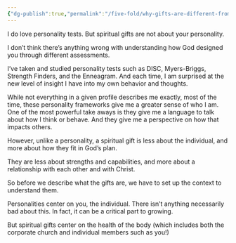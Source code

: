 ```yaml
---
{"dg-publish":true,"permalink":"/five-fold/why-gifts-are-different-from-personality/","created":"2023-07-03T17:36:46.514-07:00","updated":"2023-07-03T17:37:23.638-07:00"}
---
```



I do love personality tests.  But spiritual gifts are not about your personality.

I don’t think there’s anything wrong with understanding how God designed you through different assessments.

I’ve taken and studied personality tests such as DISC, Myers-Briggs, Strength Finders, and the Enneagram.  And each time, I am surprised at the new level of insight I have into my own behavior and thoughts.

While not everything in a given profile describes me exactly, most of the time, these personality frameworks give me a greater sense of who I am.  One of the most powerful take aways is they give me a language to talk about how I think or behave.  And they give me a perspective on how that impacts others.

However, unlike a personality, a spiritual gift is less about the individual, and more about how they fit in God’s plan.  

They are less about strengths and capabilities, and more about a relationship with each other and with Christ.

So before we describe what the gifts are, we have to set up the context to understand them.

Personalities center on you, the individual.  There isn’t anything necessarily bad about this.  In fact, it can be a critical part to growing.

But spiritual gifts center on the health of the body (which includes both the corporate church and individual members such as you!)


